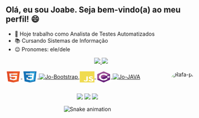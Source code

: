 ## Olá, eu sou Joabe. Seja bem-vindo(a) ao meu perfil! 😄

- 💼 Hoje trabalho como Analista de Testes Automatizados
- 📚 Cursando Sistemas de Informação
- 😉 Pronomes: ele/dele

<div align="center">
  <a href="https://github.com/joabecoelho">
  <img height="180em" src="https://github-readme-stats.vercel.app/api?username=joabecoelho&show_icons=true&theme=dracula&include_all_commits=true&count_private=true"/>
  <img height="180em" src="https://github-readme-stats.vercel.app/api/top-langs/?username=joabecoelho&layout=compact&langs_count=7&theme=dracula"/>
</div>
<div style="display: inline_block"><br>
  <img align="center" alt="Jo-HTML" height="30" width="40" src="https://raw.githubusercontent.com/devicons/devicon/master/icons/html5/html5-original.svg">
  <img align="center" alt="Jo-CSS" height="30" width="40" src="https://raw.githubusercontent.com/devicons/devicon/master/icons/css3/css3-original.svg">
  <img align="center" alt="Jo-Bootstrap" height="30" width="40" src="https://cdn.jsdelivr.net/gh/devicons/devicon/icons/bootstrap/bootstrap-plain.svg" />
  <img align="center" alt="Jo-Js" height="30" width="40" src="https://raw.githubusercontent.com/devicons/devicon/master/icons/javascript/javascript-plain.svg">
  <img align="center" alt="Jo-Csharp" height="30" width="40" src="https://raw.githubusercontent.com/devicons/devicon/master/icons/csharp/csharp-original.svg">
  <img align="center" alt="Jo-JAVA" height="40" width="40" src="https://cdn.jsdelivr.net/gh/devicons/devicon/icons/java/java-original.svg" />
  <img align="right" alt="Rafa-pic" height="150" style="border-radius:50px;" src="https://i.pinimg.com/originals/ed/e3/22/ede3226675a8a42708f4259d218c2eb2.gif">
  </div>

  
  ##
 
<div align="center"> 
  <a href="https://www.instagram.com/_joabecoelho" target="_blank"><img src="https://img.shields.io/badge/-Instagram-%23E4405F?style=for-the-badge&logo=instagram&logoColor=white" target="_blank"></a>
  <a href = "mailto:contatojoabe@icloud.com"><img src="https://img.shields.io/badge/-Gmail-%23333?style=for-the-badge&logo=gmail&logoColor=white" target="_blank"></a>
  <a href="https://www.linkedin.com/in/joabe-coelho/" target="_blank"><img src="https://img.shields.io/badge/-LinkedIn-%230077B5?style=for-the-badge&logo=linkedin&logoColor=white" target="_blank"></a> 
 
  ![Snake animation](https://github.com/joabecoelho/joabecoelho/blob/output/github-contribution-grid-snake.svg)
 
</div>

